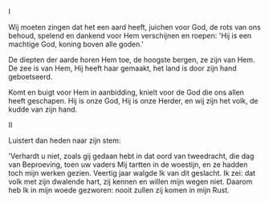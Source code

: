 I

Wij moeten zingen dat het een aard heeft,
juichen voor God, de rots van ons behoud,
spelend en dankend voor Hem verschijnen
en roepen: 'Hij is een machtige God,
koning boven alle goden.'

De diepten der aarde horen Hem toe,
de hoogste bergen, ze zijn van Hem.
De zee is van Hem, Hij heeft haar gemaakt,
het land is door zijn hand geboetseerd.

Komt en buigt voor Hem in aanbidding,
knielt voor de God die ons allen heeft geschapen.
Hij is onze God, Hij is onze Herder,
en wij zijn het volk, de kudde van zijn hand.

II

Luistert dan heden naar zijn stem:

'Verhardt u niet, zoals gij gedaan hebt
in dat oord van tweedracht, die dag van Beproeving,
toen uw vaders Mij tartten in de woestijn,
en ze hadden toch mijn werken gezien.
Veertig jaar walgde Ik van dit geslacht.
Ik zei: dat volk met zijn dwalende hart,
zij kennen en willen mijn wegen niet.
Daarom heb Ik in mijn woede gezworen:
nooit zullen zij komen in mijn Rust.